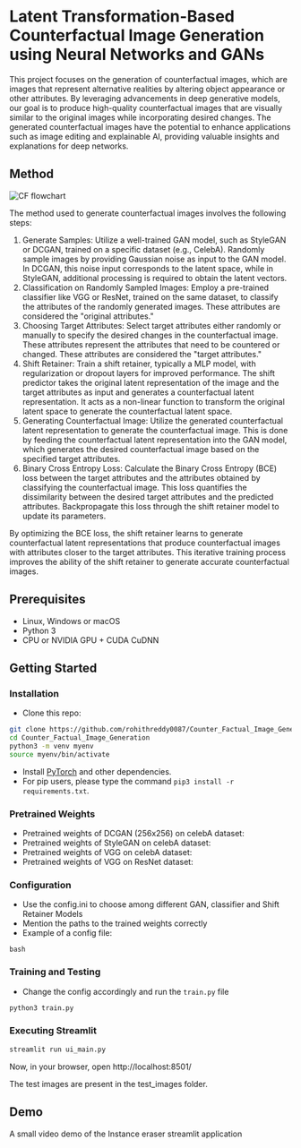 # Latent Transformation-Based Counterfactual Image Generation using Neural Networks and GANs

This project focuses on the generation of counterfactual images, which are images that represent alternative realities by altering object appearance or other attributes. By leveraging advancements in deep generative models, our goal is to produce high-quality counterfactual images that are visually similar to the original images while incorporating desired changes. The generated counterfactual images have the potential to enhance applications such as image editing and explainable AI, providing valuable insights and explanations for deep networks.

## Method
![CF flowchart](https://github.com/rohithreddy0087/Counter_Factual_Image_Generation/assets/51110057/23ad575f-7a88-4934-b8ed-b385cd703c42)

The method used to generate counterfactual images involves the following steps:

1. Generate Samples: Utilize a well-trained GAN model, such as StyleGAN or DCGAN, trained on a specific dataset (e.g., CelebA). Randomly sample images by providing Gaussian noise as input to the GAN model. In DCGAN, this noise input corresponds to the latent space, while in StyleGAN, additional processing is required to obtain the latent vectors.
2. Classification on Randomly Sampled Images: Employ a pre-trained classifier like VGG or ResNet, trained on the same dataset, to classify the attributes of the randomly generated images. These attributes are considered the "original attributes."
3. Choosing Target Attributes: Select target attributes either randomly or manually to specify the desired changes in the counterfactual image. These attributes represent the attributes that need to be countered or changed. These attributes are considered the "target attributes."
4. Shift Retainer: Train a shift retainer, typically a MLP model, with regularization or dropout layers for improved performance. The shift predictor takes the original latent representation of the image and the target attributes as input and generates a counterfactual latent representation. It acts as a non-linear function to transform the original latent space to generate the counterfactual latent space.
5. Generating Counterfactual Image: Utilize the generated counterfactual latent representation to generate the counterfactual image. This is done by feeding the counterfactual latent representation into the GAN model, which generates the desired counterfactual image based on the specified target attributes.
6. Binary Cross Entropy Loss: Calculate the Binary Cross Entropy (BCE) loss between the target attributes and the attributes obtained by classifying the counterfactual image. This loss quantifies the dissimilarity between the desired target attributes and the predicted attributes. Backpropagate this loss through the shift retainer model to update its parameters.
    
By optimizing the BCE loss, the shift retainer learns to generate counterfactual latent representations that produce counterfactual images with attributes closer to the target attributes. This iterative training process improves the ability of the shift retainer to generate accurate counterfactual images.

## Prerequisites
- Linux, Windows or macOS
- Python 3
- CPU or NVIDIA GPU + CUDA CuDNN

## Getting Started
### Installation

- Clone this repo:
```bash
git clone https://github.com/rohithreddy0087/Counter_Factual_Image_Generation
cd Counter_Factual_Image_Generation
python3 -m venv myenv
source myenv/bin/activate
```
- Install [PyTorch](http://pytorch.org) and other dependencies.
- For pip users, please type the command `pip3 install -r requirements.txt`.

### Pretrained Weights
- Pretrained weights of DCGAN (256x256) on celebA dataset:
- Pretrained weights of StyleGAN on celebA dataset: 
- Pretrained weights of VGG on celebA dataset:
- Pretrained weights of VGG on ResNet dataset:

### Configuration
- Use the config.ini to choose among different GAN, classifier and Shift Retainer Models
- Mention the paths to the trained weights correctly
- Example of a config file:
```
bash

```

### Training and Testing
- Change the config accordingly and run the `train.py` file
```bash
python3 train.py
``` 
### Executing Streamlit
```bash
streamlit run ui_main.py
```
Now, in your browser, open http://localhost:8501/

The test images are present in the test_images folder.

## Demo
A small video demo of the Instance eraser streamlit application


